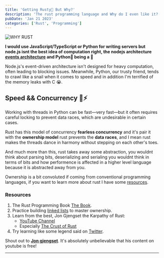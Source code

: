```yaml
---
title: 'Getting Rusty🦀 But Why?'
description: 'The rust programming language and Why do I even like it?'
pubDate: 'Jan 21 2023'
categories: ['Rust', 'Programming']
---
```




![WHY RUST](/blog/post/jackie-chan-why.jpg)

**I would use JavaScript/TypeScript or Python for writing servers but node.js isnt the best idea of computation right,
the nodejs architecture [events architecture](/posts/noddy-js) and Python🐍 being a 🐌**

Node.js's event-driven architecture isn't designed for heavy computation, often leading to blocking issues. Meanwhile, Python, our trusty friend, tends to crawl like a snail when it comes to speed and in addition I'm terrified of the memory leaks with C 😭.

## Speed && Concurrency 🔄⚡ 

Working with threads in Python can be fast—very fast—but it often requires careful locking to prevent data races, which are undesirable in certain cases.

Rust has this model of concurrency **fearless concurrency** and it's pair it with the **ownership model**
rust prevents the **data races**, and I mean rust makes the threads dance in harmony without stepping on each other's toes.

And much more than this, rust takes away some abstraction, you wouldnt think about parsing bits, deserializing and serialing you wouldnt think in terms of bits and how performence is affected in a higher level language because it is abstracted away from you.

Ownership is a bit convoluted if coming from conventional programming languages, if you want to learn more about rust I have some [resources](#resources).

### Resources
1. The Rust Programming Book [The Book](https://doc.rust-lang.org/book).
2. Practice building [linked lists](https://rust-unofficial.github.io/too-many-lists) to master ownership.
3. Learn from the best, Jon Gjengset the Karpathy of Rust:
   - [YouTube Channel](https://www.youtube.com/c/jongjengset)
   - Especially [The Crust of Rust](https://www.youtube.com/playlist?list=PLqbS7AVVErFiWDOAVrPt7aYmnuuOLYvOa)
4. Try learning like some legend said on [Twitter](https://x.com/0liviajulianna/status/1552796063949623296).

Shout out to **[Jon gjengset](https://thesquareplanet.com/)**. It's absolutely unbelievable that his content on youtube is free!
<hr/>

